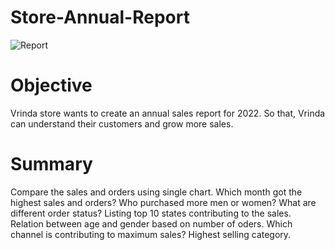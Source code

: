 # Store-Annual-Report

![Report ](https://github.com/user-attachments/assets/66529ada-6d2a-4369-9c39-281980ecf92a)

# Objective
Vrinda store wants to create an annual sales report for 2022. So that, Vrinda can understand their customers and grow more sales.

# Summary
Compare the sales and orders using single chart.
Which month got the highest sales and orders?
Who purchased more men or women?
What are different order status?
Listing top 10 states contributing to the sales.
Relation between age and gender based on number of oders.
Which channel is contributing to maximum sales?
Highest selling category.

